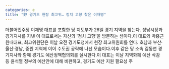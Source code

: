 ```yaml
---
categories: e
title: "野 경기도 현장 최고위… 정치 고향 찾은 이재명"
---
```

더불어민주당 이재명 대표를 포함한 당 지도부가 26일 경기 지역을 찾는다. 성남시장과 경기지사를 지낸 이 대표로서는 자신의 &#39;정치 고향&#39;을 방문하는 셈이다.이 대표와 박홍근 원내대표, 최고위원단은 이날 오전 경기도청에서 현장 최고위원회를 연다. 호남과 부산&middot;울산&middot;경남, 중원 지역에 이어 수도권 공략에 나선 모습이다.이후 같은 당 소속 김동연 경기지사와 함꼐 경기도 예산정책협의회를 실시한다.이 대표는 이날 지역화폐 예산 삭감 등 윤석열 정부의 예산안에 대해 비판하고, 경기도 예산 지원 필요성 주